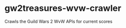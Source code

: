 gw2treasures-wvw-crawler
========================

Crawls the Guild Wars 2 WvW APIs for current scores
